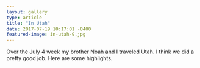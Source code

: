 ```yaml
---
layout: gallery
type: article
title: "In Utah"
date: 2017-07-19 10:17:01 -0400
featured-image: in-utah-9.jpg
---
```


Over the July 4 week my brother Noah and I traveled Utah. I think we did a pretty good job. Here are some highlights.
